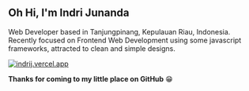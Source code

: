 ## Oh Hi, I'm Indri Junanda

Web Developer based in Tanjungpinang, Kepulauan Riau, Indonesia. Recently focused on Frontend Web Development using some javascript frameworks, attracted to clean and simple designs.

[![indrij.vercel.app](https://img.shields.io/badge/indrij.vercel.app-ffffff?style=flat-square&logo=nuxtdotjs&logoColor=black)](//indrij.vercel.app)


__Thanks for coming to my little place on GitHub__ 😁
